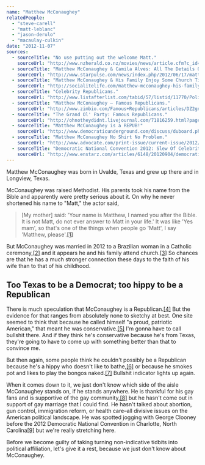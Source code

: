 ```yaml
---
name: "Matthew McConaughey"
relatedPeople:
  - "steve-carell"
  - "matt-leblanc"
  - "jason-derulo"
  - "macaulay-culkin"
date: "2012-11-07"
sources:
  - sourceTitle: "No use putting out the welcome Matt."
    sourceUrl: "http://www.nzherald.co.nz/movies/news/article.cfm?c_id=200&objectid=188381"
  - sourceTitle: "Matthew McConaughey & Camila Alves: All The Details Of Their Unforgettable Wedding."
    sourceUrl: "http://www.starpulse.com/news/index.php/2012/06/17/matthew_mcconaughey_camila_alves_all_"
  - sourceTitle: "Matthew McConaughey & His Family Enjoy Some Church Time."
    sourceUrl: "http://socialitelife.com/matthew-mcconaughey-his-family-enjoy-some-church-time-photos-03-2012"
  - sourceTitle: "Celebrity Republicans."
    sourceUrl: "http://www.listafterlist.com/tabid/57/listid/11770/Politics/Celebrity+Republicans.aspx"
  - sourceTitle: "Matthew McConaughey – Famous Republicans."
    sourceUrl: "http://www.zimbio.com/Famous+Republicans/articles/DZ2gnA58BDP/Matthew+McConaughey"
  - sourceTitle: "The Grand Ol' Party: Famous Republicans."
    sourceUrl: "http://ohnotheydidnt.livejournal.com/71816259.html?page=10"
  - sourceTitle: "Matthew McConaughey is a REPUB!"
    sourceUrl: "http://www.democraticunderground.com/discuss/duboard.php?az=view_all&address=105x4833606"
  - sourceTitle: "Matthew McConaughey No Shirt No Problem."
    sourceUrl: "http://www.advocate.com/print-issue/current-issue/2012/05/16/matthew-mcconaughey-no-shirt-no-problem?page=0,0"
  - sourceTitle: "Democratic National Convention 2012: Slew Of Celebrities Scheduled To Support Obama In North Carolina."
    sourceUrl: "http://www.enstarz.com/articles/6148/20120904/democratic-national-convention-2012-slew-of-celebrities-scheduled-to-support-obama-in-north-carolina.htm"
---
```


Matthew McConaughey was born in Uvalde, Texas and grew up there and in Longview, Texas.

McConaughey was raised Methodist. His parents took his name from the Bible and apparently were pretty serious about it. On why he never shortened his name to "Matt," the actor said,

>[My mother] said: 'Your name is Matthew, I named you after the Bible. It is not Matt, do not ever answer to Matt in your life.' It was like 'Yes mam', so that's one of the things when people go 'Matt', I say 'Matthew, please'.<a class="source-citation" href="http://www.nzherald.co.nz/movies/news/article.cfm?c_id=200&objectid=188381" title="No use putting out the welcome Matt.">[1]</a>

But McConaughey was married in 2012 to a Brazilian woman in a Catholic ceremony,<a class="source-citation" href="http://www.starpulse.com/news/index.php/2012/06/17/matthew_mcconaughey_camila_alves_all_" title="Matthew McConaughey &amp; Camila Alves: All The Details Of Their Unforgettable Wedding.">[2]</a> and it appears he and his family attend church.<a class="source-citation" href="http://socialitelife.com/matthew-mcconaughey-his-family-enjoy-some-church-time-photos-03-2012" title="Matthew McConaughey &amp; His Family Enjoy Some Church Time.">[3]</a> So chances are that he has a much stronger connection these days to the faith of his wife than to that of his childhood.


## Too Texas to be a Democrat; too hippy to be a Republican

There is much speculation that McConaughey is a Republican.<a class="source-citation" href="http://www.listafterlist.com/tabid/57/listid/11770/Politics/Celebrity+Republicans.aspx" title="Celebrity Republicans.">[4]</a> But the evidence for that ranges from absolutely none to sketchy at best. One site seemed to think that because he called himself "a proud, patriotic American," that meant he was conservative.<a class="source-citation" href="http://www.zimbio.com/Famous+Republicans/articles/DZ2gnA58BDP/Matthew+McConaughey" title="Matthew McConaughey – Famous Republicans.">[5]</a> I'm gonna have to call bullshit there. And if they think he's conservative because he's from Texas, they're going to have to come up with something better than that to convince me.

But then again, some people think he couldn't possibly be a Republican because he's a hippy who doesn't like to bathe,<a class="source-citation" href="http://ohnotheydidnt.livejournal.com/71816259.html?page=10" title="The Grand Ol&apos; Party: Famous Republicans.">[6]</a> or because he smokes pot and likes to play the bongos naked.<a class="source-citation" href="http://www.democraticunderground.com/discuss/duboard.php?az=view_all&address=105x4833606" title="Matthew McConaughey is a REPUB!">[7]</a> Bullshit indicator lights up again.

When it comes down to it, we just don't know which side of the aisle McConaughey stands on, if he stands anywhere. He is thankful for his gay fans and is supportive of the gay community,<a class="source-citation" href="http://www.advocate.com/print-issue/current-issue/2012/05/16/matthew-mcconaughey-no-shirt-no-problem?page=0,0" title="Matthew McConaughey No Shirt No Problem.">[8]</a> but he hasn't come out in support of gay marriage that I could find. He hasn't talked about abortion, gun control, immigration reform, or health care–all divisive issues on the American political landscape. He was spotted jogging with George Clooney before the 2012 Democratic National Convention in Charlotte, North Carolina<a class="source-citation" href="http://www.enstarz.com/articles/6148/20120904/democratic-national-convention-2012-slew-of-celebrities-scheduled-to-support-obama-in-north-carolina.htm" title="Democratic National Convention 2012: Slew Of Celebrities Scheduled To Support Obama In North Carolina.">[9]</a> but we're really stretching here.

Before we become guilty of taking turning non-indicative tidbits into political affiliation, let's give it a rest, because we just don't know about McConaughey.